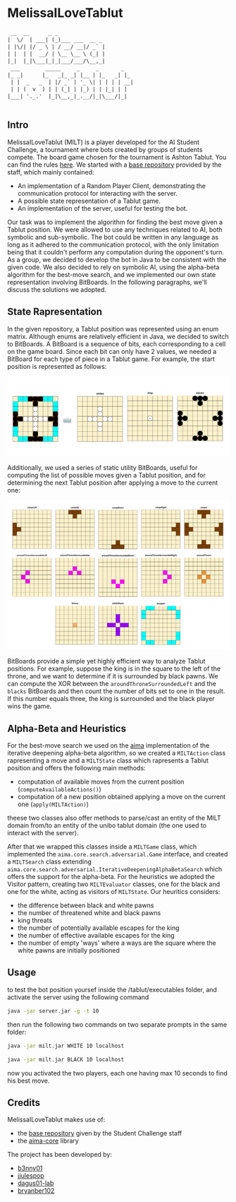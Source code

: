 # MelissaILoveTablut

```
 __  __      _ _   
|  \/  | ___| (_)___ ___  __ _ 
| |\/| |/ _ \ | / __/ __|/ _` |
| |  | |  __/ | \__ \__ \ (_| |
|_|  |_|\___|_|_|___/___/\__,_|
 ___        _____     _     _       _   
|_ _|      |_   _|_ _| |__ | |_   _| |_ 
 | |  _   _  | |/ _` | '_ \| | | | | __| 
 | | (  v  ) | | (_| | |_) | | |_| | | 
|___| '._.'  |_|\__,_|_.__/|_|\___/|_| 


```

## Intro

MelissaILoveTablut (MILT) is a player developed for the AI Student Challenge, a tournament where bots created by groups of students compete. The board game chosen for the tournament is Ashton Tablut. You can find the rules [here](http://ai.unibo.it/games/tablut).
We started with a [base repository](https://github.com/AGalassi/TablutCompetition.git) provided by the staff, which mainly contained:

* An implementation of a Random Player Client, demonstrating the communication protocol for interacting with the server.
* A possible state representation of a Tablut game.
* An implementation of the server, useful for testing the bot.

Our task was to implement the algorithm for finding the best move given a Tablut position. We were allowed to use any techniques related to AI, both symbolic and sub-symbolic. The bot could be written in any language as long as it adhered to the communication protocol, with the only limitation being that it couldn't perform any computation during the opponent's turn.
As a group, we decided to develop the bot in Java to be consistent with the given code. We also decided to rely on symbolic AI, using the alpha-beta algorithm for the best-move search, and we implemented our own state representation involving BitBoards. In the following paragraphs, we'll discuss the solutions we adopted.

## State Rapresentation

In the given repository, a Tablut position was represented using an enum matrix. Although enums are relatively efficient in Java, we decided to switch to BitBoards. A BitBoard is a sequence of bits, each corresponding to a cell on the game board. Since each bit can only have 2 values, we needed a BitBoard for each type of piece in a Tablut game. For example, the start position is represented as follows:

<img src="./_readmeImgs_/dynamicStateRapresentation.png"/>

Additionally, we used a series of static utility BitBoards, useful for computing the list of possible moves given a Tablut position, and for determining the next Tablut position after applying a move to the current one:

<img src="./_readmeImgs_/staticStateRapresentation.png"/>

BitBoards provide a simple yet highly efficient way to analyze Tablut positions. For example, suppose the king is in the square to the left of the throne, and we want to determine if it is surrounded by black pawns. We can compute the XOR between the `aroundThroneSurroundedLeft` and the `blacks` BitBoards and then count the number of bits set to one in the result. If this number equals three, the king is surrounded and the black player wins the game.

## Alpha-Beta and Heuristics

For the best-move search we used on the [aima](https://github.com/aimacode/aima-java.git) implementation of the iterative deepening alpha-beta algorithm, so we created a `MILTAction` class rapresenting a move and a `MILTState` class which rapresents a Tablut position and offers the following main methods:

* computation of available moves from the current position (`computeAvailableActions()`)
* computation of a new position obtained applying a move on the current one (`apply(MILTAction)`)

theese two classes also offer methods to parse/cast an entity of the MILT domain from/to an entity of the unibo tablut domain (the one used to interact with the server).

After that we wrapped this classes inside a `MILTGame` class, which implemented the `aima.core.search.adversarial.Game` interface, and created a `MILTSearch` class extending `aima.core.search.adversarial.IterativeDeepeningAlphaBetaSearch` which offers the support for the alpha-beta.
For the heuristics we adopted the Visitor pattern, creating two `MILTEvaluator` classes, one for the black and one for the white, acting as visitors of `MILTState`.
Our heuritics considers:

* the difference between black and white pawns
* the number of threatened white and black pawns
* king threats
* the number of potentially available escapes for the king
* the number of effective available escapes for the king
* the number of empty 'ways' where a ways are the square where the white pawns are initially positioned

## Usage

to test the bot position yoursef inside the /tablut/executables folder, and activate the server using the following command

```bash
java -jar server.jar -g -t 10
```

then run the following two commands on two separate prompts in the same folder:

```bash
java -jar milt.jar WHITE 10 localhost
```

```bash
java -jar milt.jar BLACK 10 localhost
```

now you activated the two players, each one having max 10 seconds to find his best move.


## Credits

MelissaILoveTablut makes use of:

* the [base repository](https://github.com/AGalassi/TablutCompetition.git) given by the Student Challenge staff
* the [aima-core](https://github.com/aimacode/aima-java.git) library

The project has been developed by:
* [b3nny01](https://github.com/b3nny01)
* [jjulespop](https://github.com/jjulespop)
* [dagus01-lab](https://github.com/dagus01-lab)
* [bryanber102](https://github.com/bryanber102)

